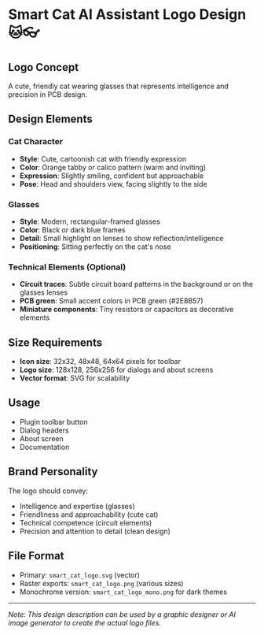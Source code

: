 # Smart Cat AI Assistant Logo Design 🐱👓

## Logo Concept
A cute, friendly cat wearing glasses that represents intelligence and precision in PCB design.

## Design Elements

### Cat Character
- **Style**: Cute, cartoonish cat with friendly expression
- **Color**: Orange tabby or calico pattern (warm and inviting)
- **Expression**: Slightly smiling, confident but approachable
- **Pose**: Head and shoulders view, facing slightly to the side

### Glasses
- **Style**: Modern, rectangular-framed glasses
- **Color**: Black or dark blue frames
- **Detail**: Small highlight on lenses to show reflection/intelligence
- **Positioning**: Sitting perfectly on the cat's nose

### Technical Elements (Optional)
- **Circuit traces**: Subtle circuit board patterns in the background or on the glasses lenses
- **PCB green**: Small accent colors in PCB green (#2E8B57) 
- **Miniature components**: Tiny resistors or capacitors as decorative elements

## Size Requirements
- **Icon size**: 32x32, 48x48, 64x64 pixels for toolbar
- **Logo size**: 128x128, 256x256 for dialogs and about screens
- **Vector format**: SVG for scalability

## Usage
- Plugin toolbar button
- Dialog headers
- About screen
- Documentation

## Brand Personality
The logo should convey:
- Intelligence and expertise (glasses)
- Friendliness and approachability (cute cat)
- Technical competence (circuit elements)
- Precision and attention to detail (clean design)

## File Format
- Primary: `smart_cat_logo.svg` (vector)
- Raster exports: `smart_cat_logo.png` (various sizes)
- Monochrome version: `smart_cat_logo_mono.png` for dark themes

---

*Note: This design description can be used by a graphic designer or AI image generator to create the actual logo files.*
